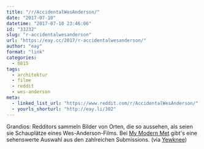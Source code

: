 ```yaml
---
title: "/r/AccidentalWesAnderson/"
date: "2017-07-10"
datetime: "2017-07-10 23:46:06"
id: "33232"
slug: "r-accidentalwesanderson"
url: "https://eay.cc/2017/r-accidentalwesanderson/"
author: "eay"
format: "link"
categories:
  - 0815
tags:
  - architektur
  - filme
  - reddit
  - wes-anderson
meta:
  - linked_list_url: "https://www.reddit.com/r/AccidentalWesAnderson/"
  - yourls_shorturl: "http://eay.li/302"
---
```


Grandios: Redditors sammeln Bilder von Orten, die so aussehen, als seien sie Schauplätze eines Wes-Anderson-Films. Bei [My Modern Met](http://mymodernmet.com/accidental-wes-anderson-reddit/) gibt's eine sehenswerte Auswahl aus den zahlreichen Submissions. (via [Yewknee](http://yewknee.com/blog/accidental-wes-anderson/))
